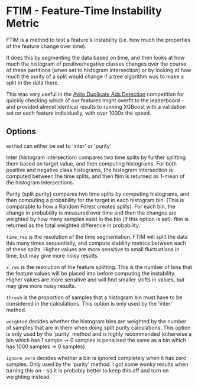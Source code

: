 # FTIM - Feature-Time Instability Metric

FTIM is a method to test a feature's instability (i.e. how much the properties of the feature change over time).

It does this by segmenting the data based on time, and then looks at how much the histogram of positive/negative classes changes over the course of these partitions (when set to histogram intersection) or by looking at how much the purity of a split would change if a tree algorithm was to make a split in the data there.

This was very useful in the [Avito Duplicate Ads Detection](https://www.kaggle.com/c/avito-duplicate-ads-detection) competition for quickly checking which of our features might overfit to the leaderboard - and provided almost identical results to running XGBoost with a validation set on each feature individually, with over 1000x the speed.

## Options

`method` can either be set to 'inter' or 'purity'

Inter (histogram intersection) compares two time splits by further splitting them based on target value, and then computing histograms. For both positive and negative class histograms, the histogram intersection is computed between the time splits, and then ftim is returned as 1-mean of the histogram intersections.

Purity (split purity) compares two time splits by computing histograms, and then computing a probability for the target in each histogram bin. (This is comparable to how a Random Forest creates splits). For each bin, the change in probability is measured over time and then the changes are weighted by how many samples exist in the bin (if this option is set). ftim is returned as the total weighted difference in probability.

`time_res` is the resolution of the time segmentation. FTIM will split the data this many times sequentially, and compute stability metrics between each of these splits. Higher values are more sensitive to small fluctuations in time, but may give more noisy results.

`x_res` is the resolution of the feature splitting. This is the number of bins that the feature values will be placed into before computing the instability. Higher values are more sensitive and will find smaller shifts in values, but may give more noisy results.

`thresh` is the proportion of samples that a histogram bin must have to be considered in the calculations. This option is only used by the 'inter' method.

`weighted` decides whether the histogram bins are weighted by the number of samples that are in them when doing split purity calculations. This option is only used by the 'purity' method and is highly recommended (otherwise a bin which has 1 sample -> 0 samples is penalised the same as a bin which has 1000 samples -> 0 samples)

`ignore_zero` decides whether a bin is ignored completely when it has zero samples. Only used by the 'purity' method. I got some wonky results when turning this on - so it is probably better to keep this off and turn on weighting instead.
